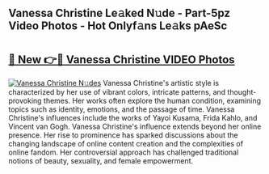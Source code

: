 ## Vanessa Christine Le𝚊ked N𝚞de - Part-5pz Video Photos - Hot Onlyf𝚊ns Le𝚊ks pAeSc

# <h2><a href="http://ac17558.deff.icu/?id=Vanessa+Christine">🔗 New 👉🔴 Vanessa Christine VIDEO Photos</a></h2>

[![Vanessa Christine N𝚞des](https://i.imgur.com/rIISA9y.gif)](http://ac17558.deff.icu/?id=Vanessa+Christine)
Vanessa Christine's artistic style is characterized by her use of vibrant colors, intricate patterns, and thought-provoking themes. Her works often explore the human condition, examining topics such as identity, emotions, and the passage of time. Vanessa Christine's influences include the works of Yayoi Kusama, Frida Kahlo, and Vincent van Gogh. Vanessa Christine's influence extends beyond her online presence. Her rise to prominence has sparked discussions about the changing landscape of online content creation and the complexities of online fandom. Her controversial approach has challenged traditional notions of beauty, sexuality, and female empowerment.
